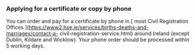 ###  Applying for a certificate or copy by phone

You can order and pay for a certificate by phone in [ most Civil Registration
Offices ](https://www2.hse.ie/services/births-deaths-and-marriages/contact-a-
civil-registration-service.html) around Ireland (except Dublin, Kildare and
Wicklow). Your phone order should be processed within 5 working days.

